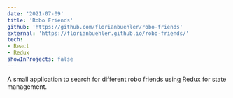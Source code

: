 ```yaml
---
date: '2021-07-09'
title: 'Robo Friends'
github: 'https://github.com/florianbuehler/robo-friends'
external: 'https://florianbuehler.github.io/robo-friends/'
tech:
- React
- Redux
showInProjects: false
---
```


A small application to search for different robo friends using Redux for state management.
